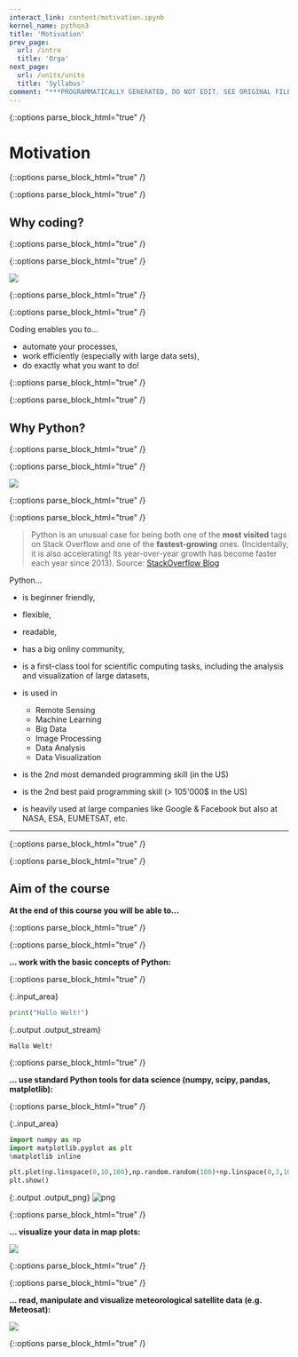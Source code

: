 ```yaml
---
interact_link: content/motivation.ipynb
kernel_name: python3
title: 'Motivation'
prev_page:
  url: /intro
  title: 'Orga'
next_page:
  url: /units/units
  title: 'Syllabus'
comment: "***PROGRAMMATICALLY GENERATED, DO NOT EDIT. SEE ORIGINAL FILES IN /content***"
---
```



{::options parse_block_html="true" /}

    
# Motivation


{::options parse_block_html="true" /}



{::options parse_block_html="true" /}

    
## Why coding?


{::options parse_block_html="true" /}



{::options parse_block_html="true" /}

    
![](images/motivation/coding_superpower.jpg)


{::options parse_block_html="true" /}



{::options parse_block_html="true" /}

    
Coding enables you to...
- automate your processes,
- work efficiently (especially with large data sets),
- do exactly what you want to do!


{::options parse_block_html="true" /}



{::options parse_block_html="true" /}

    
## Why Python?


{::options parse_block_html="true" /}



{::options parse_block_html="true" /}

    
![](images/motivation/python_r_development.png)


{::options parse_block_html="true" /}



{::options parse_block_html="true" /}

    
> Python is an unusual case for being both one of the **most visited** tags on Stack Overflow and one of the **fastest-growing** ones. (Incidentally, it is also accelerating! Its year-over-year growth has become faster each year since 2013). Source: [StackOverflow Blog](https://stackoverflow.blog/2017/09/06/incredible-growth-python/)

Python...
- is beginner friendly,
- flexible,
- readable,
- has a big onliny community,
- is a first-class tool for scientific computing tasks, including the analysis and visualization of large datasets,
- is used in
    - Remote Sensing
    - Machine Learning
    - Big Data
    - Image Processing
    - Data Analysis
    - Data Visualization


- is the 2nd most demanded programming skill (in the US)
- is the 2nd best paid programming skill (> 105'000$ in the US)
- is heavily used at large companies like Google & Facebook but also at NASA, ESA, EUMETSAT, etc.

----------


{::options parse_block_html="true" /}



{::options parse_block_html="true" /}

    
## Aim of the course

**At the end of this course you will be able to...**


{::options parse_block_html="true" /}



{::options parse_block_html="true" /}

    
**... work with the basic concepts of Python:**


{::options parse_block_html="true" /}




{:.input_area}
```python
print("Hallo Welt!")
```


{:.output .output_stream}
```
Hallo Welt!

```


{::options parse_block_html="true" /}

    
**... use standard Python tools for data science (numpy, scipy, pandas, matplotlib):**


{::options parse_block_html="true" /}




{:.input_area}
```python
import numpy as np
import matplotlib.pyplot as plt
%matplotlib inline

plt.plot(np.linspace(0,10,100),np.random.random(100)+np.linspace(0,3,100))
plt.show()
```



{:.output .output_png}
![png](/home/travis/build/python-kurs/sommersemester_2019/_build/motivation_11_0.png)




{::options parse_block_html="true" /}

    
**... visualize your data in map plots:**

![](images/motivation/basemap_example.png)


{::options parse_block_html="true" /}



{::options parse_block_html="true" /}

    
**... read, manipulate and visualize meteorological satellite data (e.g. Meteosat):**

![](images/motivation/msg_example.png)


{::options parse_block_html="true" /}

